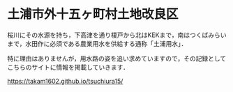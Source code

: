 # 土浦市外十五ヶ町村土地改良区

桜川にその水源を持ち，下高津を通り榎戸から北はKEKまで，南はつくばみらいまで，水田作に必須である農業用水を供給する通称「土浦用水」．

特に理由はありませんが，用水路の姿を追い求めていますので，その記録としてこちらのサイトに情報を掲載していきます．

https://takam1602.github.io/tsuchiura15/
